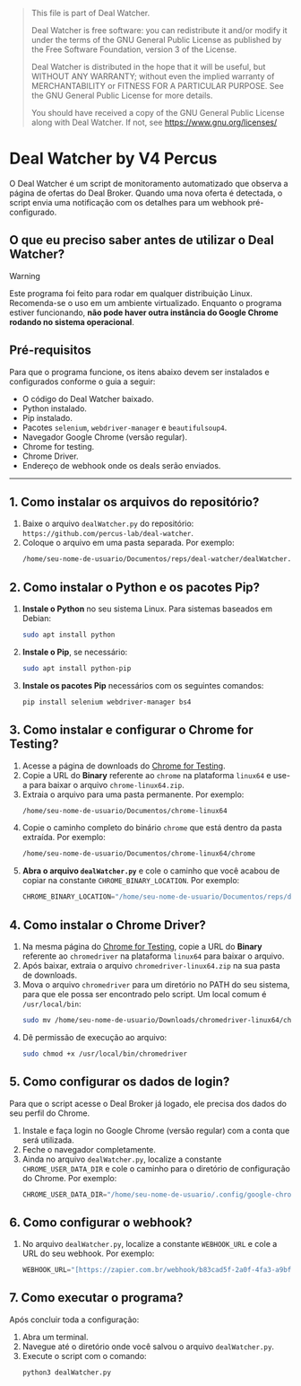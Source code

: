> This file is part of Deal Watcher.
>
> Deal Watcher is free software: you can redistribute it and/or modify
> it under the terms of the GNU General Public License as published by
> the Free Software Foundation, version 3 of the License.
>
> Deal Watcher is distributed in the hope that it will be useful,
> but WITHOUT ANY WARRANTY; without even the implied warranty of
> MERCHANTABILITY or FITNESS FOR A PARTICULAR PURPOSE. See the
> GNU General Public License for more details.
>
> You should have received a copy of the GNU General Public License
> along with Deal Watcher. If not, see <https://www.gnu.org/licenses/>

# Deal Watcher by V4 Percus

O Deal Watcher é um script de monitoramento automatizado que observa a página de ofertas do Deal Broker. Quando uma nova oferta é detectada, o script envia uma notificação com os detalhes para um webhook pré-configurado.

## O que eu preciso saber antes de utilizar o Deal Watcher?

> [!WARNING]
> Este programa foi feito para rodar em qualquer distribuição Linux. Recomenda-se o uso em um ambiente virtualizado. Enquanto o programa estiver funcionando, **não pode haver outra instância do Google Chrome rodando no sistema operacional**.

## Pré-requisitos

Para que o programa funcione, os itens abaixo devem ser instalados e configurados conforme o guia a seguir:

* O código do Deal Watcher baixado.
* Python instalado.
* Pip instalado.
* Pacotes `selenium`, `webdriver-manager` e `beautifulsoup4`.
* Navegador Google Chrome (versão regular).
* Chrome for testing.
* Chrome Driver.
* Endereço de webhook onde os deals serão enviados.

---

## 1. Como instalar os arquivos do repositório?

1.  Baixe o arquivo `dealWatcher.py` do repositório: `https://github.com/percus-lab/deal-watcher`.
2.  Coloque o arquivo em uma pasta separada. Por exemplo:
    ```bash
    /home/seu-nome-de-usuario/Documentos/reps/deal-watcher/dealWatcher.py
    ```

## 2. Como instalar o Python e os pacotes Pip?

1.  **Instale o Python** no seu sistema Linux. Para sistemas baseados em Debian:
    ```sh
    sudo apt install python
    ```
2.  **Instale o Pip**, se necessário:
    ```sh
    sudo apt install python-pip
    ```
3.  **Instale os pacotes Pip** necessários com os seguintes comandos:
    ```sh
    pip install selenium webdriver-manager bs4
    ```

## 3. Como instalar e configurar o Chrome for Testing?

1.  Acesse a página de downloads do [Chrome for Testing](https://googlechromelabs.github.io/chrome-for-testing/).
2.  Copie a URL do **Binary** referente ao `chrome` na plataforma `linux64` e use-a para baixar o arquivo `chrome-linux64.zip`.
3.  Extraia o arquivo para uma pasta permanente. Por exemplo:
    ```bash
    /home/seu-nome-de-usuario/Documentos/chrome-linux64
    ```
4.  Copie o caminho completo do binário `chrome` que está dentro da pasta extraída. Por exemplo:
    ```bash
    /home/seu-nome-de-usuario/Documentos/chrome-linux64/chrome
    ```
5.  **Abra o arquivo `dealWatcher.py`** e cole o caminho que você acabou de copiar na constante `CHROME_BINARY_LOCATION`. Por exemplo:
    ```python
    CHROME_BINARY_LOCATION="/home/seu-nome-de-usuario/Documentos/reps/deal-watcher/depens/chrome-linux64/chrome"
    ```

## 4. Como instalar o Chrome Driver?

1.  Na mesma página do [Chrome for Testing](https://googlechromelabs.github.io/chrome-for-testing/), copie a URL do **Binary** referente ao `chromedriver` na plataforma `linux64` para baixar o arquivo.
2.  Após baixar, extraia o arquivo `chromedriver-linux64.zip` na sua pasta de downloads.
3.  Mova o arquivo `chromedriver` para um diretório no PATH do seu sistema, para que ele possa ser encontrado pelo script. Um local comum é `/usr/local/bin`:
    ```sh
    sudo mv /home/seu-nome-de-usuario/Downloads/chromedriver-linux64/chromedriver /usr/local/bin
    ```
4.  Dê permissão de execução ao arquivo:
    ```sh
    sudo chmod +x /usr/local/bin/chromedriver
    ```

## 5. Como configurar os dados de login?

Para que o script acesse o Deal Broker já logado, ele precisa dos dados do seu perfil do Chrome.

1.  Instale e faça login no Google Chrome (versão regular) com a conta que será utilizada.
2.  Feche o navegador completamente.
3.  Ainda no arquivo `dealWatcher.py`, localize a constante `CHROME_USER_DATA_DIR` e cole o caminho para o diretório de configuração do Chrome. Por exemplo:
    ```python
    CHROME_USER_DATA_DIR="/home/seu-nome-de-usuario/.config/google-chrome"
    ```

## 6. Como configurar o webhook?

1.  No arquivo `dealWatcher.py`, localize a constante `WEBHOOK_URL` e cole a URL do seu webhook. Por exemplo:
    ```python
    WEBHOOK_URL="[https://zapier.com.br/webhook/b83cad5f-2a0f-4fa3-a9bf-efc3c5d9ec4](https://zapier.com.br/webhook/b83cad5f-2a0f-4fa3-a9bf-efc3c5d9ec4)"
    ```

## 7. Como executar o programa?

Após concluir toda a configuração:

1.  Abra um terminal.
2.  Navegue até o diretório onde você salvou o arquivo `dealWatcher.py`.
3.  Execute o script com o comando:
    ```sh
    python3 dealWatcher.py
    ```
